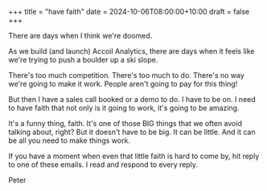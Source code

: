 +++
title = "have faith"
date = 2024-10-06T08:00:00+10:00
draft = false
+++

There are days when I think we're doomed.

As we build (and launch) Accoil Analytics, there are days when it feels like we're trying to push a boulder up a ski slope.

There's too much competition. There's too much to do. There's no way we're going to make it work. People aren't going to pay for this thing!

But then I have a sales call booked or a demo to do. I have to be on. I need to have faith that not only is it going to work, it's going to be amazing.

It's a funny thing, faith. It's one of those BIG things that we often avoid talking about, right? But it doesn't have to be big. It can be little. And it can be all you need to make things work.

If you have a moment when even that little faith is hard to come by, hit reply to one of these emails. I read and respond to every reply.

Peter